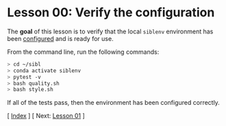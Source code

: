 # Lesson 00: Verify the configuration

The **goal** of this lesson is to verify that the local `siblenv` environment has been [configured](../../../config/README.md) and is ready for use.

From the command line, run the following commands:

```bash
> cd ~/sibl
> conda activate siblenv
> pytest -v
> bash quality.sh
> bash style.sh
```

If all of the tests pass, then the environment has been configured correctly.

[ [Index](README.md) ]
[ Next: [Lesson 01](lesson_01.md) ]

